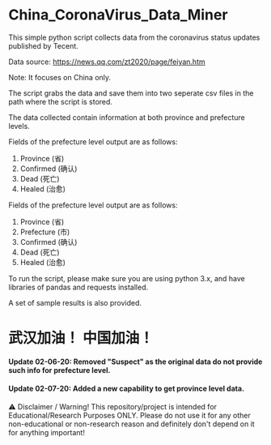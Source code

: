 
# China_CoronaVirus_Data_Miner

This simple python script collects data from the coronavirus status updates published by Tecent. 

Data source: https://news.qq.com/zt2020/page/feiyan.htm 

Note: It focuses on China only.

The script grabs the data and save them into two seperate csv files in the path where the script is stored.

The data collected contain information at both province and prefecture levels.

Fields of the prefecture level output are as follows:
  1. Province (省)
  2. Confirmed (确认)
  3. Dead (死亡)
  4. Healed (治愈)

Fields of the prefecture level output are as follows:
  1. Province (省)
  2. Prefecture (市)
  3. Confirmed (确认)
  4. Dead (死亡)
  5. Healed (治愈)
  
To run the script, please make sure you are using python 3.x, and have libraries of pandas and requests installed.

A set of sample results is also provided.

# 武汉加油！ 中国加油！ #

#### Update 02-06-20: Removed "Suspect" as the original data do not provide such info for prefecture level.

#### Update 02-07-20: Added a new capability to get province level data.

⚠️ Disclaimer / Warning!
This repository/project is intended for Educational/Research Purposes ONLY.
Please do not use it for any other non-educational or non-research reason and definitely don't depend on it for anything important!

 
